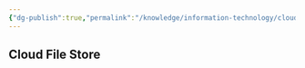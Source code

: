 ```yaml
---
{"dg-publish":true,"permalink":"/knowledge/information-technology/cloud/google-cloud/storage/","dgPassFrontmatter":true,"noteIcon":"📝"}
---
```


## Cloud File Store
